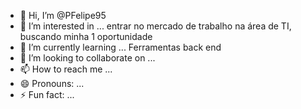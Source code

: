 - 👋 Hi, I’m @PFelipe95
- 👀 I’m interested in ... entrar no mercado de trabalho na área de TI, buscando minha 1 oportunidade
- 🌱 I’m currently learning ... Ferramentas back end
- 💞️ I’m looking to collaborate on ...
- 📫 How to reach me ...
- 😄 Pronouns: ...
- ⚡ Fun fact: ...

<!---
PFelipe95/PFelipe95 is a ✨ special ✨ repository because its `README.md` (this file) appears on your GitHub profile.
You can click the Preview link to take a look at your changes.
--->
